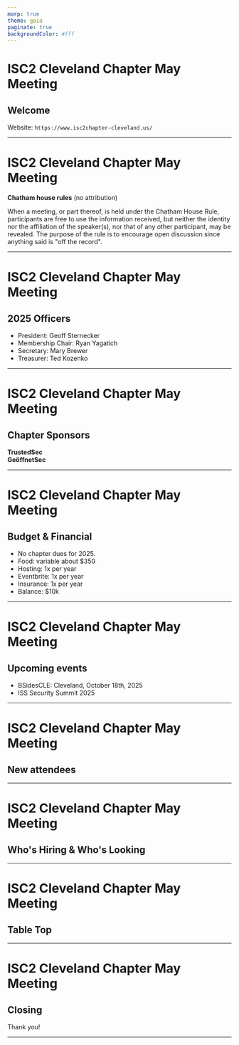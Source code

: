 ```yaml
---
marp: true
theme: gaia
paginate: true
backgroundColor: #fff
---
```


# ISC2 Cleveland Chapter May Meeting
## Welcome

Website: `https://www.isc2chapter-cleveland.us/`

---

# ISC2 Cleveland Chapter May Meeting
**Chatham house rules** (no attribution)

 When a meeting, or part thereof, is held under the Chatham House Rule, participants are free to use the information received, but neither the identity nor the affiliation of the speaker(s), nor that of any other participant, may be revealed. The purpose of the rule is to encourage open discussion since anything said is "off the record".

---

# ISC2 Cleveland Chapter May Meeting
## 2025 Officers

- President: Geoff Sternecker
- Membership Chair: Ryan Yagatich
- Secretary: Mary Brewer
- Treasurer: Ted Kozenko

---

# ISC2 Cleveland Chapter May Meeting
## Chapter Sponsors

**TrustedSec**  
**GeöffnetSec**

---

# ISC2 Cleveland Chapter May Meeting
## Budget & Financial

- No chapter dues for 2025.
- Food: variable about $350
- Hosting: 1x per year
- Eventbrite: 1x per year
- Insurance: 1x per year
- Balance: $10k

---

# ISC2 Cleveland Chapter May Meeting
## Upcoming events

- BSidesCLE: Cleveland, October 18th, 2025
- ISS Security Summit 2025

---

# ISC2 Cleveland Chapter May Meeting
## New attendees

---

# ISC2 Cleveland Chapter May Meeting
## Who's Hiring & Who's Looking

---

# ISC2 Cleveland Chapter May Meeting
## Table Top

---

# ISC2 Cleveland Chapter May Meeting
## Closing

Thank you!

---